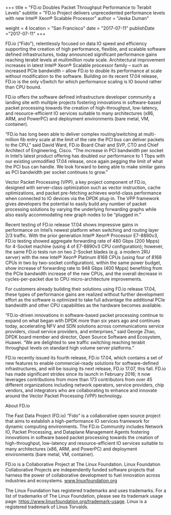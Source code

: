 +++
title = "FD.io Doubles Packet Throughput Performance to Terabit Levels"
subtitle = "FD.io Project delivers unprecedented performance levels with new Intel® Xeon® Scalable Processor"
author = "Jeska Duman"

weight = 4
location = "San Francisco"
date = "2017-07-11"
publishDate ="2017-07-11"
+++

 FD.io (“Fido”), relentlessly focused on data IO speed and efficiency supporting the creation of high performance, flexible, and scalable software defined infrastructures, today announced significant performance gains reaching terabit levels at multimillion route scale. Architectural improvement increases in latest Intel® Xeon® Scalable processor family – such as increased PCIe bandwidth – allow FD.io to double its performance at scale without modification to the software. Building on its recent 17.04 release, FD.io is the only vSwitch for which performance scaling is IO bound rather than CPU bound.

FD.io offers the software defined infrastructure developer community a landing site with multiple projects fostering innovations in software-based packet processing towards the creation of high-throughput, low-latency, and resource-efficient IO services suitable to many architectures (x86, ARM, and PowerPC) and deployment environments (bare metal, VM, container). 

“FD.io has long been able to deliver complex routing/switching at multi-million fib entry scale at the limit of the rate the PCI bus can deliver packets to the CPU,” said David Ward, FD.io Board Chair and SVP, CTO and Chief Architect of Engineering, Cisco. “The increase in PCI bandwidth per socket in Intel’s latest product offering has doubled our performance to 1 Tbps with our existing unmodified 17.04 release, once again pegging the limit of what the PCI bus can handle. We look forward to being able to make similar gains as PCI bandwidth per socket continues to grow.”

Vector Packet Processing (VPP), a key project component of FD.io, designed with server-class optimization such as vector instruction, cache optimizations, and packet pre-fetching achieves world-class performance when connected to IO devices via the DPDK plug-in. The VPP framework gives developers the potential to easily build any number of packet processing solutions by varying the underlying forwarding graphs while also easily accommodating new graph nodes to be “plugged in.”

Recent testing of FD.io release 17.04 shows impressive gains in performance on Intel’s newest platform when switching and routing layer 2/3 traffic. With the prior generation Intel® Xeon® Processor E7-8890v3, FD.io testing showed aggregate forwarding rate of 480 Gbps (200 Mpps) for 4-Socket machine (using 4 of E7-8890v3 CPU configuration); however, the same FD.io tests run on two 2-Socket blades (e.g. a modern 2RU server) with the new Intel® Xeon® Platinum 8168 CPUs (using four of 8168 CPUs in two by two-socket configuration), within the same power budget, show increase of forwarding rate to 948 Gbps (400 Mpps) benefiting from the PCIe bandwidth increase of the new CPUs, and the overall decrease in cycles-per-packet due to CPU micro-architecture improvements.

For customers already building their solutions using FD.io release 17.04, these types of performance gains are realized without further development effort as the software is optimized to take full advantage the additional PCIe bandwidth and other CPU capabilities as the hardware becomes available.

“FD.io-driven innovations in software-based packet processing continue to expand on what began with DPDK more than six years ago and continues today, accelerating NFV and SDN solutions across communications service providers, cloud service providers, and enterprises,” said George Zhao, DPDK board member and director, Open Source Software and Ecosystem, Huawei. “We are delighted to see traffic switching reaching terabit throughput levels on standard high volume server platforms.”

FD.io recently issued its fourth release, FD.io 17.04, which contains a set of new features to enable commercial-ready solutions for software-defined infrastructures, and will be issuing its next release, FD.io 17.07, this fall. FD.io has made significant strides since its launch in February 2016; it now leverages contributions from more than 173 contributors from over 45 different organizations including network operators, service  providers, chip vendors, and integrators who are collaborating to enhance and innovate around the Vector Packet Processing (VPP) technology.

About FD.io

The Fast Data Project (FD.io) “Fido” is a collaborative open source project that aims to establish a high-performance IO services framework for dynamic computing environments. The FD.io Community includes Network IO, Packet Processing, and Dataplane Management Agents fostering innovations in software based packet processing towards the creation of high-throughput, low-latency and resource-eﬃcient IO services suitable to many architectures (x86, ARM, and PowerPC) and deployment environments (bare metal, VM, container).

FD.io is a Collaborative Project at The Linux Foundation. Linux Foundation Collaborative Projects are independently funded software projects that harness the power of collaborative development to fuel innovation across industries and ecosystems. www.linuxfoundation.org

The Linux Foundation has registered trademarks and uses trademarks. For a list of trademarks of The Linux Foundation, please see its trademark usage page: https://www.linuxfoundation.org/trademark-usage. Linux is a registered trademark of Linus Torvalds.